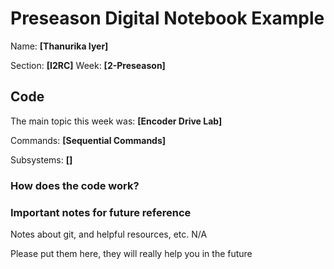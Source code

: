 # Preseason Digital Notebook Example
Name: **[Thanurika Iyer]**

Section: **[I2RC]**
Week: **[2-Preseason]**


## Code

The main topic this week was: **[Encoder Drive Lab]**

Commands: **[Sequential Commands]**

Subsystems: **[]**

### How does the code work?



### Important notes for future reference
Notes about git, and helpful resources, etc. 
N/A

Please put them here, they will really help you in the future 